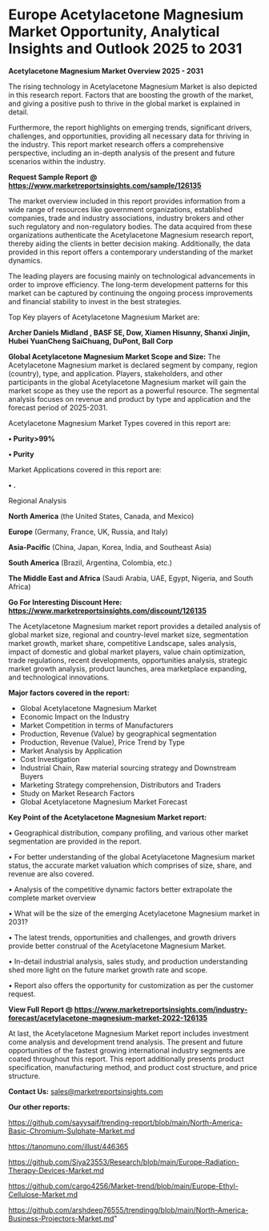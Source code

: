# Europe Acetylacetone Magnesium Market Opportunity, Analytical Insights and Outlook 2025 to 2031

<Strong> Acetylacetone Magnesium Market Overview 2025 - 2031</strong>

The rising technology in Acetylacetone Magnesium Market is also depicted in this research report. Factors that are boosting the growth of the market, and giving a positive push to thrive in the global market is explained in detail.

Furthermore, the report highlights on emerging trends, significant drivers, challenges, and opportunities, providing all necessary data for thriving in the industry. This report market research offers a comprehensive perspective, including an in-depth analysis of the present and future scenarios within the industry.

<strong>Request Sample Report @ <a href=https://www.marketreportsinsights.com/sample/126135>https://www.marketreportsinsights.com/sample/126135</a></strong>

The market overview included in this report provides information from a wide range of resources like government organizations, established companies, trade and industry associations, industry brokers and other such regulatory and non-regulatory bodies. The data acquired from these organizations authenticate the Acetylacetone Magnesium research report, thereby aiding the clients in better decision making. Additionally, the data provided in this report offers a contemporary understanding of the market dynamics.

The leading players are focusing mainly on technological advancements in order to improve efficiency. The long-term development patterns for this market can be captured by continuing the ongoing process improvements and financial stability to invest in the best strategies.

Top Key players of Acetylacetone Magnesium Market are:

<strong>Archer Daniels Midland , BASF SE, Dow, Xiamen Hisunny, Shanxi Jinjin, Hubei YuanCheng SaiChuang, DuPont, Ball Corp</strong>

<strong><b>Global Acetylacetone Magnesium Market Scope and Size:</b></strong>
The Acetylacetone Magnesium market is declared segment by company, region (country), type, and application. Players, stakeholders, and other participants in the global Acetylacetone Magnesium market will gain the market scope as they use the report as a powerful resource. The segmental analysis focuses on revenue and product by type and application and the forecast period of 2025-2031.

Acetylacetone Magnesium Market Types covered in this report are:

<strong>• Purity>99%

• Purity</strong>

Market Applications covered in this report are:

<strong>• .</strong> 

Regional Analysis

<strong>North America</strong> (the United States, Canada, and Mexico)

<strong>Europe</strong> (Germany, France, UK, Russia, and Italy)

<strong>Asia-Pacific</strong> (China, Japan, Korea, India, and Southeast Asia)

<strong>South America</strong> (Brazil, Argentina, Colombia, etc.)

<strong>The Middle East and Africa</strong> (Saudi Arabia, UAE, Egypt, Nigeria, and South Africa)

<strong>Go For Interesting Discount Here: <a href=https://www.marketreportsinsights.com/discount/126135>https://www.marketreportsinsights.com/discount/126135</a></strong>

The Acetylacetone Magnesium market report provides a detailed analysis of global market size, regional and country-level market size, segmentation market growth, market share, competitive Landscape, sales analysis, impact of domestic and global market players, value chain optimization, trade regulations, recent developments, opportunities analysis, strategic market growth analysis, product launches, area marketplace expanding, and technological innovations.

<strong><b>Major factors covered in the report:</b></strong>
<ul>
  <li>Global Acetylacetone Magnesium Market </li>
  <li>Economic Impact on the Industry</li>
  <li>Market Competition in terms of Manufacturers</li>
  <li>Production, Revenue (Value) by geographical segmentation</li>
  <li>Production, Revenue (Value), Price Trend by Type</li>
  <li>Market Analysis by Application</li>
  <li>Cost Investigation</li>
  <li>Industrial Chain, Raw material sourcing strategy and Downstream Buyers</li>
  <li>Marketing Strategy comprehension, Distributors and Traders</li>
  <li>Study on Market Research Factors</li>
  <li>Global Acetylacetone Magnesium Market Forecast</li>
</ul>

<strong><b>Key Point of the Acetylacetone Magnesium Market report:</b></strong>

• Geographical distribution, company profiling, and various other market segmentation are provided in the report.

• For better understanding of the global Acetylacetone Magnesium market status, the accurate market valuation which comprises of size, share, and revenue are also covered.

• Analysis of the competitive dynamic factors better extrapolate the complete market overview

• What will be the size of the emerging Acetylacetone Magnesium market in 2031?

• The latest trends, opportunities and challenges, and growth drivers provide better construal of the Acetylacetone Magnesium Market.

• In-detail industrial analysis, sales study, and production understanding shed more light on the future market growth rate and scope.

• Report also offers the opportunity for customization as per the customer request.

<strong><b>View Full Report @ <a href=https://www.marketreportsinsights.com/industry-forecast/acetylacetone-magnesium-market-2022-126135>https://www.marketreportsinsights.com/industry-forecast/acetylacetone-magnesium-market-2022-126135</a></b></strong>


At last, the Acetylacetone Magnesium Market report includes investment come analysis and development trend analysis. The present and future opportunities of the fastest growing international industry segments are coated throughout this report. This report additionally presents product specification, manufacturing method, and product cost structure, and price structure.

<strong>Contact Us:</strong>
sales@marketreportsinsights.com

<strong>Our other reports:</strong>

<a href=https://github.com/sayysaif/trending-report/blob/main/North-America-Basic-Chromium-Sulphate-Market.md>https://github.com/sayysaif/trending-report/blob/main/North-America-Basic-Chromium-Sulphate-Market.md</a>

<a href=https://tanomuno.com/illust/446365>https://tanomuno.com/illust/446365</a>

<a href=https://github.com/Siya23553/Research/blob/main/Europe-Radiation-Therapy-Devices-Market.md>https://github.com/Siya23553/Research/blob/main/Europe-Radiation-Therapy-Devices-Market.md</a>

<a href=https://github.com/cargo4256/Market-trend/blob/main/Europe-Ethyl-Cellulose-Market.md>https://github.com/cargo4256/Market-trend/blob/main/Europe-Ethyl-Cellulose-Market.md</a>

<a href=https://github.com/arshdeep76555/trendingg/blob/main/North-America-Business-Projectors-Market.md>https://github.com/arshdeep76555/trendingg/blob/main/North-America-Business-Projectors-Market.md</a>"
